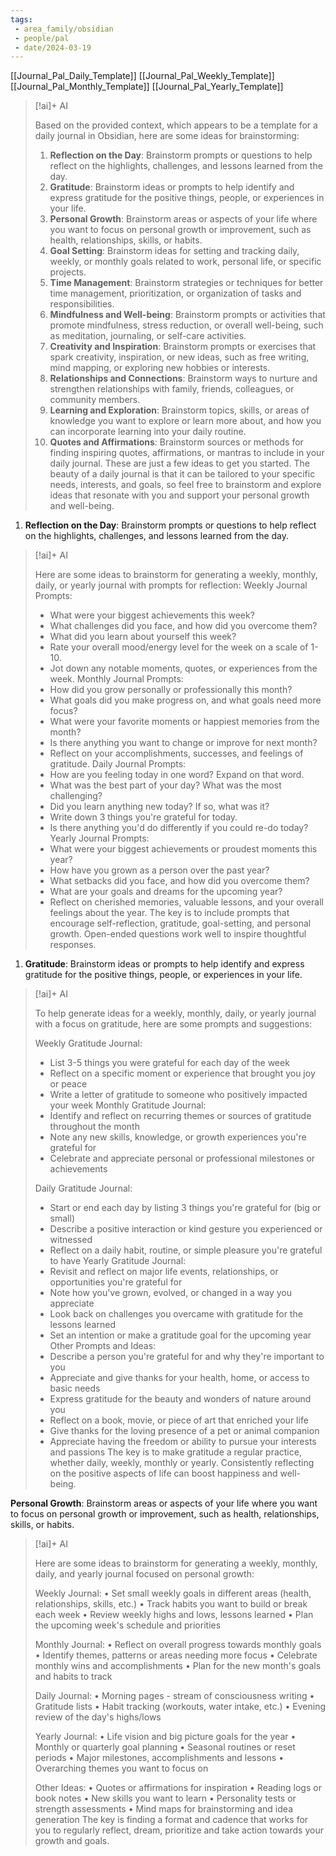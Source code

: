 ```yaml
---
tags:
 - area_family/obsidian
 - people/pal
 - date/2024-03-19
---
```


[[Journal_Pal_Daily_Template]]
[[Journal_Pal_Weekly_Template]]
[[Journal_Pal_Monthly_Template]]
[[Journal_Pal_Yearly_Template]]


> [!ai]+ AI
>
> Based on the provided context, which appears to be a template for a daily journal in Obsidian, here are some ideas for brainstorming:
> 1. **Reflection on the Day**: Brainstorm prompts or questions to help reflect on the highlights, challenges, and lessons learned from the day.
> 2. **Gratitude**: Brainstorm ideas or prompts to help identify and express gratitude for the positive things, people, or experiences in your life.
> 3. **Personal Growth**: Brainstorm areas or aspects of your life where you want to focus on personal growth or improvement, such as health, relationships, skills, or habits.
> 4. **Goal Setting**: Brainstorm ideas for setting and tracking daily, weekly, or monthly goals related to work, personal life, or specific projects.
> 5. **Time Management**: Brainstorm strategies or techniques for better time management, prioritization, or organization of tasks and responsibilities.
> 6. **Mindfulness and Well-being**: Brainstorm prompts or activities that promote mindfulness, stress reduction, or overall well-being, such as meditation, journaling, or self-care activities.
> 7. **Creativity and Inspiration**: Brainstorm prompts or exercises that spark creativity, inspiration, or new ideas, such as free writing, mind mapping, or exploring new hobbies or interests.
> 8. **Relationships and Connections**: Brainstorm ways to nurture and strengthen relationships with family, friends, colleagues, or community members.
> 9. **Learning and Exploration**: Brainstorm topics, skills, or areas of knowledge you want to explore or learn more about, and how you can incorporate learning into your daily routine.
> 10. **Quotes and Affirmations**: Brainstorm sources or methods for finding inspiring quotes, affirmations, or mantras to include in your daily journal.
> These are just a few ideas to get you started. The beauty of a daily journal is that it can be tailored to your specific needs, interests, and goals, so feel free to brainstorm and explore ideas that resonate with you and support your personal growth and well-being.

1. **Reflection on the Day**: Brainstorm prompts or questions to help reflect on the highlights, challenges, and lessons learned from the day.
> [!ai]+ AI
>
> Here are some ideas to brainstorm for generating a weekly, monthly, daily, or yearly journal with prompts for reflection:
> Weekly Journal Prompts:
> - What were your biggest achievements this week?
> - What challenges did you face, and how did you overcome them?
> - What did you learn about yourself this week?
> - Rate your overall mood/energy level for the week on a scale of 1-10.
> - Jot down any notable moments, quotes, or experiences from the week.
> Monthly Journal Prompts:
> - How did you grow personally or professionally this month?
> - What goals did you make progress on, and what goals need more focus?
> - What were your favorite moments or happiest memories from the month?
> - Is there anything you want to change or improve for next month?
> - Reflect on your accomplishments, successes, and feelings of gratitude.
> Daily Journal Prompts:
> - How are you feeling today in one word? Expand on that word.
> - What was the best part of your day? What was the most challenging?
> - Did you learn anything new today? If so, what was it?
> - Write down 3 things you're grateful for today.
> - Is there anything you'd do differently if you could re-do today?
> Yearly Journal Prompts:
> - What were your biggest achievements or proudest moments this year?
> - How have you grown as a person over the past year?
> - What setbacks did you face, and how did you overcome them?
> - What are your goals and dreams for the upcoming year?
> - Reflect on cherished memories, valuable lessons, and your overall feelings about the year.
> The key is to include prompts that encourage self-reflection, gratitude, goal-setting, and personal growth. Open-ended questions work well to inspire thoughtful responses.

1. **Gratitude**: Brainstorm ideas or prompts to help identify and express gratitude for the positive things, people, or experiences in your life.
> [!ai]+ AI
>
> To help generate ideas for a weekly, monthly, daily, or yearly journal with a focus on gratitude, here are some prompts and suggestions:
> 
> Weekly Gratitude Journal:
> - List 3-5 things you were grateful for each day of the week
> - Reflect on a specific moment or experience that brought you joy or peace
> - Write a letter of gratitude to someone who positively impacted your week
> Monthly Gratitude Journal:
> - Identify and reflect on recurring themes or sources of gratitude throughout the month
> - Note any new skills, knowledge, or growth experiences you're grateful for
> - Celebrate and appreciate personal or professional milestones or achievements
> 
> Daily Gratitude Journal:
> - Start or end each day by listing 3 things you're grateful for (big or small)
> - Describe a positive interaction or kind gesture you experienced or witnessed
> - Reflect on a daily habit, routine, or simple pleasure you're grateful to have
> Yearly Gratitude Journal:
> - Revisit and reflect on major life events, relationships, or opportunities you're grateful for
> - Note how you've grown, evolved, or changed in a way you appreciate
> - Look back on challenges you overcame with gratitude for the lessons learned
> - Set an intention or make a gratitude goal for the upcoming year
> Other Prompts and Ideas:
> - Describe a person you're grateful for and why they're important to you
> - Appreciate and give thanks for your health, home, or access to basic needs
> - Express gratitude for the beauty and wonders of nature around you
> - Reflect on a book, movie, or piece of art that enriched your life
> - Give thanks for the loving presence of a pet or animal companion
> - Appreciate having the freedom or ability to pursue your interests and passions
> The key is to make gratitude a regular practice, whether daily, weekly, monthly or yearly. Consistently reflecting on the positive aspects of life can boost happiness and well-being.

**Personal Growth**: Brainstorm areas or aspects of your life where you want to focus on personal growth or improvement, such as health, relationships, skills, or habits.
> [!ai]+ AI
>
> Here are some ideas to brainstorm for generating a weekly, monthly, daily, and yearly journal focused on personal growth:
> 
> Weekly Journal:
> • Set small weekly goals in different areas (health, relationships, skills, etc.)
> • Track habits you want to build or break each week
> • Review weekly highs and lows, lessons learned
> • Plan the upcoming week's schedule and priorities
> 
> Monthly Journal:
> • Reflect on overall progress towards monthly goals
> • Identify themes, patterns or areas needing more focus
> • Celebrate monthly wins and accomplishments
> • Plan for the new month's goals and habits to track
> 
> Daily Journal:
> • Morning pages - stream of consciousness writing
> • Gratitude lists
> • Habit tracking (workouts, water intake, etc.)
> • Evening review of the day's highs/lows
> 
> Yearly Journal:
> • Life vision and big picture goals for the year
> • Monthly or quarterly goal planning
> • Seasonal routines or reset periods
> • Major milestones, accomplishments and lessons
> • Overarching themes you want to focus on
> 
> Other Ideas:
> • Quotes or affirmations for inspiration
> • Reading logs or book notes
> • New skills you want to learn
> • Personality tests or strength assessments
> • Mind maps for brainstorming and idea generation
> The key is finding a format and cadence that works for you to regularly reflect, dream, prioritize and take action towards your growth and goals.
